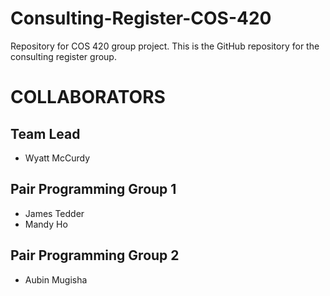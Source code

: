 # Consulting-Register-COS-420
Repository for COS 420 group project. This is the GitHub repository for the consulting register group.


COLLABORATORS
=============
## Team Lead 
- Wyatt McCurdy

## Pair Programming Group 1
- James Tedder
- Mandy Ho

## Pair Programming Group 2
- Aubin Mugisha
